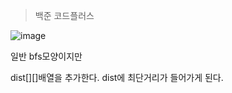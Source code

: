 >백준 코드플러스
>
![image](https://user-images.githubusercontent.com/108928206/180101947-6b50c69c-9ab4-4068-8c58-e97076f02047.png)

일반 bfs모양이지만

dist[][]배열을 추가한다. dist에 최단거리가 들어가게 된다.
